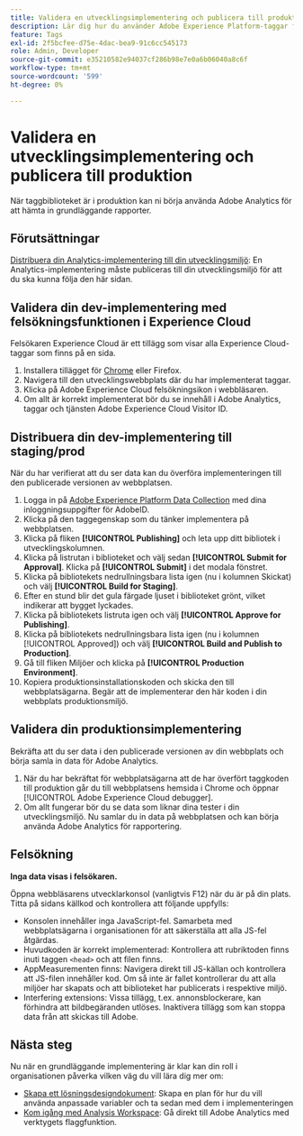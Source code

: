 ```yaml
---
title: Validera en utvecklingsimplementering och publicera till produktion
description: Lär dig hur du använder Adobe Experience Platform-taggar för att distribuera Adobe Analytics till din produktionsmiljö.
feature: Tags
exl-id: 2f5bcfee-d75e-4dac-bea9-91c6cc545173
role: Admin, Developer
source-git-commit: e35210582e94037cf286b98e7e0a6b06040a8c6f
workflow-type: tm+mt
source-wordcount: '599'
ht-degree: 0%

---
```


# Validera en utvecklingsimplementering och publicera till produktion

När taggbiblioteket är i produktion kan ni börja använda Adobe Analytics för att hämta in grundläggande rapporter.

## Förutsättningar

[Distribuera din Analytics-implementering till din utvecklingsmiljö](deploy-dev.md): En Analytics-implementering måste publiceras till din utvecklingsmiljö för att du ska kunna följa den här sidan.

## Validera din dev-implementering med felsökningsfunktionen i Experience Cloud

Felsökaren Experience Cloud är ett tillägg som visar alla Experience Cloud-taggar som finns på en sida.

1. Installera tillägget för [Chrome](https://chromewebstore.google.com/detail/adobe-experience-platform/bfnnokhpnncpkdmbokanobigaccjkpob) eller Firefox.
2. Navigera till den utvecklingswebbplats där du har implementerat taggar.
3. Klicka på Adobe Experience Cloud felsökningsikon i webbläsaren.
4. Om allt är korrekt implementerat bör du se innehåll i Adobe Analytics, taggar och tjänsten Adobe Experience Cloud Visitor ID.

## Distribuera din dev-implementering till staging/prod

När du har verifierat att du ser data kan du överföra implementeringen till den publicerade versionen av webbplatsen.

1. Logga in på [Adobe Experience Platform Data Collection](https://experience.adobe.com/data-collection) med dina inloggningsuppgifter för AdobeID.
1. Klicka på den taggegenskap som du tänker implementera på webbplatsen.
1. Klicka på fliken **[!UICONTROL Publishing]** och leta upp ditt bibliotek i utvecklingskolumnen.
1. Klicka på listrutan i biblioteket och välj sedan **[!UICONTROL Submit for Approval]**. Klicka på **[!UICONTROL Submit]** i det modala fönstret.
1. Klicka på bibliotekets nedrullningsbara lista igen (nu i kolumnen Skickat) och välj **[!UICONTROL Build for Staging]**.
1. Efter en stund blir det gula färgade ljuset i biblioteket grönt, vilket indikerar att bygget lyckades.
1. Klicka på bibliotekets listruta igen och välj **[!UICONTROL Approve for Publishing]**.
1. Klicka på bibliotekets nedrullningsbara lista igen (nu i kolumnen [!UICONTROL Approved]) och välj **[!UICONTROL Build and Publish to Production]**.
1. Gå till fliken Miljöer och klicka på **[!UICONTROL Production Environment]**.
1. Kopiera produktionsinstallationskoden och skicka den till webbplatsägarna. Begär att de implementerar den här koden i din webbplats produktionsmiljö.

## Validera din produktionsimplementering

Bekräfta att du ser data i den publicerade versionen av din webbplats och börja samla in data för Adobe Analytics.

1. När du har bekräftat för webbplatsägarna att de har överfört taggkoden till produktion går du till webbplatsens hemsida i Chrome och öppnar [!UICONTROL Adobe Experience Cloud debugger].
2. Om allt fungerar bör du se data som liknar dina tester i din utvecklingsmiljö. Nu samlar du in data på webbplatsen och kan börja använda Adobe Analytics för rapportering.

## Felsökning

**Inga data visas i felsökaren.**

Öppna webbläsarens utvecklarkonsol (vanligtvis F12) när du är på din plats. Titta på sidans källkod och kontrollera att följande uppfylls:

* Konsolen innehåller inga JavaScript-fel. Samarbeta med webbplatsägarna i organisationen för att säkerställa att alla JS-fel åtgärdas.
* Huvudkoden är korrekt implementerad: Kontrollera att rubriktoden finns inuti taggen `<head>` och att filen finns.
* AppMeasurementen finns: Navigera direkt till JS-källan och kontrollera att JS-filen innehåller kod. Om så inte är fallet kontrollerar du att alla miljöer har skapats och att biblioteket har publicerats i respektive miljö.
* Interfering extensions: Vissa tillägg, t.ex. annonsblockerare, kan förhindra att bildbegäranden utlöses. Inaktivera tillägg som kan stoppa data från att skickas till Adobe.

## Nästa steg

Nu när en grundläggande implementering är klar kan din roll i organisationen påverka vilken väg du vill lära dig mer om:

* [Skapa ett lösningsdesigndokument](../prepare/solution-design.md): Skapa en plan för hur du vill använda anpassade variabler och ta sedan med dem i implementeringen
* [Kom igång med Analysis Workspace](/help/analyze/analysis-workspace/home.md): Gå direkt till Adobe Analytics med verktygets flaggfunktion.
